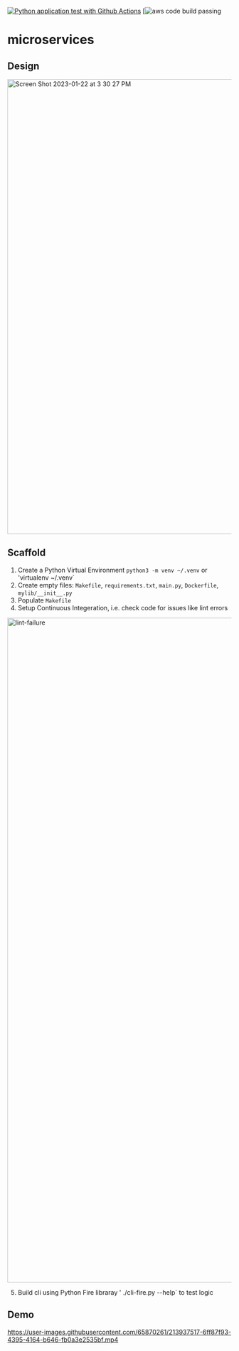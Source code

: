 [![Python application test with Github Actions](https://github.com/phoebe20200523/microservices/actions/workflows/devops.yml/badge.svg)](https://github.com/phoebe20200523/microservices/actions/workflows/devops.yml)
[![aws code build passing](https://codebuild.us-east-1.amazonaws.com/badges?uuid=eyJlbmNyeXB0ZWREYXRhIjoiNTBzTkRqd3FvL2dpQ3hsTHBvaE41N2c0TUN4UGt0dEFZR0dSK3B1RnBVU1N4OVRRWmRYV01ZRGVWSFMrdWlvbkhrSVB4c3k3ZzR0UmJCQ0UvalZ1dmI0PSIsIml2UGFyYW1ldGVyU3BlYyI6InZNVDc0dXdBSDAzUjVoeXQiLCJtYXRlcmlhbFNldFNlcmlhbCI6MX0%3D&branch=main)
# microservices
## Design 
<img width="1022" alt="Screen Shot 2023-01-22 at 3 30 27 PM" src="https://user-images.githubusercontent.com/65870261/213938825-c9e9b9cb-818e-4398-b6b9-904914fd8e35.png">


## Scaffold

1. Create a Python Virtual Environment `python3 -m venv ~/.venv` or 'virtualenv ~/.venv`
2. Create empty files: `Makefile`, `requirements.txt`, `main.py`, `Dockerfile`, `mylib/__init__.py`
3. Populate `Makefile`
4. Setup Continuous Integeration, i.e. check code for issues like lint errors
<img width="1493" alt="lint-failure" src="https://user-images.githubusercontent.com/65870261/213890317-11c29a80-54b3-4703-8b03-15d0e1cd7bdf.png">

5. Build cli using Python Fire libraray ' ./cli-fire.py --help` to test logic


## Demo



https://user-images.githubusercontent.com/65870261/213937517-6ff87f93-4395-4164-b646-fb0a3e2535bf.mp4

